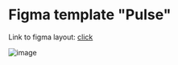 # Figma template "Pulse"
Link to figma layout: [click](https://www.figma.com/file/zWtpNVgBT91sEg2li9JKBd/Pulse?node-id=0%3A1)

![image](https://github.com/BLazzeD21/Figma-Pulse/assets/48865829/622c4e83-13c1-481c-87ed-87e7d0da4e02)




